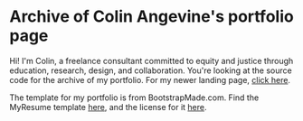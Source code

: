 # Archive of Colin Angevine's portfolio page

Hi! I'm Colin, a freelance consultant committed to equity and justice through education, research, design, and collaboration. You're looking at the source code for the archive of my portfolio. For my newer landing page, [click here](https://bit.ly/colin-angevine).

The template for my portfolio is from BootstrapMade.com. Find the MyResume template [here](https://bootstrapmade.com/free-html-bootstrap-template-my-resume/), and the license for it [here](https://bootstrapmade.com/license/).

